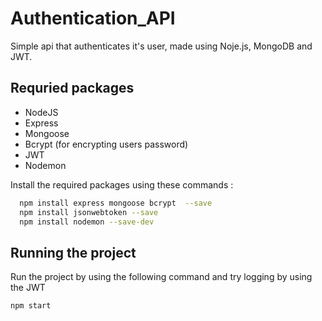# Authentication_API
 Simple api that authenticates it's user, made using Noje.js, MongoDB and JWT.

## Requried packages 
 - NodeJS
 - Express
 - Mongoose
 - Bcrypt (for encrypting users password)
 - JWT
 - Nodemon

Install the required packages using these commands :
```sh
  npm install express mongoose bcrypt  --save
  npm install jsonwebtoken --save
  npm install nodemon --save-dev
```
##  Running the project 

Run the project by using the following command and try logging by using the JWT
```sh
npm start
```



